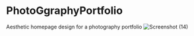 # PhotoGgraphyPortfolio
Aesthetic homepage design for a photography portfolio 
![Screenshot (14)](https://user-images.githubusercontent.com/94676913/155897872-4fd457a7-473a-48b2-a9e1-981e0e69b24b.png)
